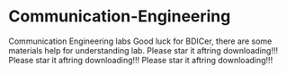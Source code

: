 # Communication-Engineering
Communication Engineering labs
Good luck for BDICer, there are some materials help for understanding lab.
Please star it aftring downloading!!!
Please star it aftring downloading!!!
Please star it aftring downloading!!!
